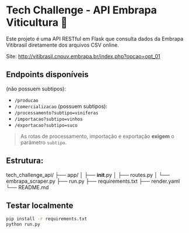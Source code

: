 # Tech Challenge - API Embrapa Viticultura 🍇

Este projeto é uma API RESTful em Flask que consulta dados da Embrapa Vitibrasil diretamente dos arquivos CSV online.

Site: http://vitibrasil.cnpuv.embrapa.br/index.php?opcao=opt_01

## Endpoints disponíveis
(não possuem subtipos):
- `/producao`
- `/comercializacao`
(possuem subtipos):
- `/processamento?subtipo=viniferas`
- `/importacao?subtipo=vinhos`
- `/exportacao?subtipo=suco`

> As rotas de processamento, importação e exportação **exigem** o parâmetro `subtipo`.

## Estrutura:

tech_challenge_api/
├── app/
│   ├── __init__.py
│   ├── routes.py
│   └── embrapa_scraper.py
├── run.py
├── requirements.txt
├── render.yaml
└── README.md

## Testar localmente
```bash
pip install -r requirements.txt
python run.py
